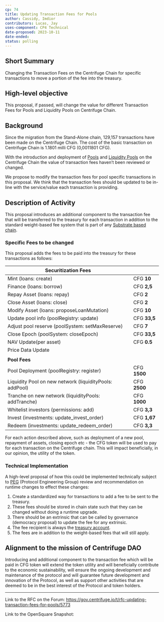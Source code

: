 ```yaml
---
cp: 74
title: Updating Transaction Fees for Pools
author: Cassidy, Imdior
contributors: Lucas, Jay
uses-component: CP4 Technical
date-proposed: 2023-10-11
date-ended: 
status: polling 
---
```


## Short Summary

Changing the Transaction Fees on the Centrifuge Chain for specific transactions to move a portion of the fee into the treasury.

## High-level objective

This proposal, if passed, will change the value for different Transaction Fees for Pools and Liquidity Pools on Centrifuge Chain.

## Background

Since the migration from the Stand-Alone chain, 129,157 transactions have been made on the Centrifuge Chain. The cost of the basic transaction on Centrifuge Chain is 1.1801 milli CFG (0,0011801 CFG).

With the introduction and deployment of [Pools](https://github.com/centrifuge/cps/blob/main/cps/CP45.md) and [Liquidity Pools](https://github.com/centrifuge/cps/blob/main/cps/CP64.md) on the Centrifuge Chain the value of transaction fees haven’t been reviewed or changed.

We propose to modify the transaction fees for pool specific transactions in this proposal. We think that the transaction fees should be updated to be in-line with the service/value each transaction is providing.

## Description of Activity

This proposal introduces an additional component to the transaction fee that will be transferred to the treasury for each transaction in addition to the standard weight-based fee system that is part of any [Substrate based chain](https://docs.substrate.io/build/tx-weights-fees/).

### Specific Fees to be changed

This proposal adds the fees to be paid into the treasury for these transactions as follows:

|Securitization Fees||
| --- | --- |
|Mint (loans: create)|CFG **10**|
|Finance (loans: borrow)|CFG **2,5**|
|Repay Asset (loans: repay)|CFG **2**|
|Close Asset (loans: close)|CFG **2**|
|Modify Asset (loans: proposeLoanMutation)|CFG **10**|
|Update pool info (poolRegistry: update)|CFG **33,5**|
|Adjust pool reserve (poolSystem: setMaxReserve)|CFG **7**|
|Close Epoch (poolSystem: closeEpoch)|CFG **33,5**|
|NAV Update(per asset)|CFG **0.5**|
|Price Data Update||
|||
|**Pool Fees**||
|Pool Deployment (poolRegistry: register)|CFG **1500**|
|Liquidity Pool on new network (liquidityPools: addPool)|CFG **2500**|
|Tranche on new network (liquidityPools: addTranche)|CFG **1000**|
|Whitelist investors (permissions: add)|CFG **3,3**|
|Invest (investments: update_invest_order)|CFG **1,67**|
|Redeem (investments: update_redeem_order)|CFG **3,3**|

For each action described above, such as deployment of a new pool, repayment of assets, closing epoch etc - the CFG token will be used to pay for each transaction on the Centrifuge chain. This will impact beneficially, in our opinion, the utility of the token.

### Technical Implementation

A high-level proposal of how this could be implemented technically subject to [PEG](https://github.com/centrifuge/cps/blob/main/cps/CP32.md) (Protocol Engineering Group) review and recommendation on runtime changes to effect these changes:

1. Create a standardized way for transactions to add a fee to be sent to the treasury.
2. These fees should be stored in chain state such that they can be changed without doing a runtime upgrade.
3. There should be an extrinsic that can be called by governance (democracy proposal) to update the fee for any extrinsic.
4. The fee recipient is always the [treasury account](https://centrifuge.subscan.io/account/4dpEcgqJRyJK3J8Es6v8ZfVntV7c64Ysgcjd4hYwyGoFPWbg).
5. The fees are in addition to the weight-based fees that will still apply.

## Alignment to the mission of Centrifuge DAO

Introducing and additional component to the transaction fee which will be paid in CFG token will extend the token utility and will beneficially contribute to the economic sustainability, will ensure the ongoing development and maintenance of the protocol and will guarantee future development and innovation of the Protocol, as well as support other activities that are deemed to be in the best interest of the Protocol and token holders.

------------------

Link to the RFC on the Forum: https://gov.centrifuge.io/t/rfc-updating-transaction-fees-for-pools/5773

Link to the OpenSquare Snapshot:


